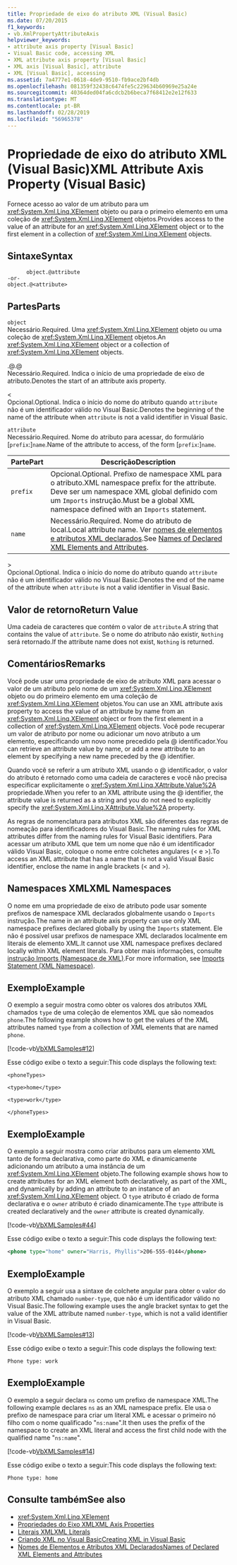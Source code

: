 ```yaml
---
title: Propriedade de eixo do atributo XML (Visual Basic)
ms.date: 07/20/2015
f1_keywords:
- vb.XmlPropertyAttributeAxis
helpviewer_keywords:
- attribute axis property [Visual Basic]
- Visual Basic code, accessing XML
- XML attribute axis property [Visual Basic]
- XML axis [Visual Basic], attribute
- XML [Visual Basic], accessing
ms.assetid: 7a4777e1-0618-4de9-9510-fb9ace2bf4db
ms.openlocfilehash: 081359f32438c6474fe5c229634b60969e25a24e
ms.sourcegitcommit: 40364ded04fa6cdcb2b6beca7f68412e2e12f633
ms.translationtype: MT
ms.contentlocale: pt-BR
ms.lasthandoff: 02/28/2019
ms.locfileid: "56965378"
---
```

# <a name="xml-attribute-axis-property-visual-basic"></a><span data-ttu-id="ab22b-102">Propriedade de eixo do atributo XML (Visual Basic)</span><span class="sxs-lookup"><span data-stu-id="ab22b-102">XML Attribute Axis Property (Visual Basic)</span></span>
<span data-ttu-id="ab22b-103">Fornece acesso ao valor de um atributo para um <xref:System.Xml.Linq.XElement> objeto ou para o primeiro elemento em uma coleção de <xref:System.Xml.Linq.XElement> objetos.</span><span class="sxs-lookup"><span data-stu-id="ab22b-103">Provides access to the value of an attribute for an <xref:System.Xml.Linq.XElement> object or to the first element in a collection of <xref:System.Xml.Linq.XElement> objects.</span></span>  
  
## <a name="syntax"></a><span data-ttu-id="ab22b-104">Sintaxe</span><span class="sxs-lookup"><span data-stu-id="ab22b-104">Syntax</span></span>  
  
```  
      object.@attribute  
-or-  
object.@<attribute>  
```  
  
## <a name="parts"></a><span data-ttu-id="ab22b-105">Partes</span><span class="sxs-lookup"><span data-stu-id="ab22b-105">Parts</span></span>  
 `object`  
 <span data-ttu-id="ab22b-106">Necessário.</span><span class="sxs-lookup"><span data-stu-id="ab22b-106">Required.</span></span> <span data-ttu-id="ab22b-107">Uma <xref:System.Xml.Linq.XElement> objeto ou uma coleção de <xref:System.Xml.Linq.XElement> objetos.</span><span class="sxs-lookup"><span data-stu-id="ab22b-107">An <xref:System.Xml.Linq.XElement> object or a collection of <xref:System.Xml.Linq.XElement> objects.</span></span>  
  
 <span data-ttu-id="ab22b-108">.@</span><span class="sxs-lookup"><span data-stu-id="ab22b-108">.@</span></span>  
 <span data-ttu-id="ab22b-109">Necessário.</span><span class="sxs-lookup"><span data-stu-id="ab22b-109">Required.</span></span> <span data-ttu-id="ab22b-110">Indica o início de uma propriedade de eixo de atributo.</span><span class="sxs-lookup"><span data-stu-id="ab22b-110">Denotes the start of an attribute axis property.</span></span>  
  
 <  
 <span data-ttu-id="ab22b-111">Opcional.</span><span class="sxs-lookup"><span data-stu-id="ab22b-111">Optional.</span></span> <span data-ttu-id="ab22b-112">Indica o início do nome do atributo quando `attribute` não é um identificador válido no Visual Basic.</span><span class="sxs-lookup"><span data-stu-id="ab22b-112">Denotes the beginning of the name of the attribute when `attribute` is not a valid identifier in Visual Basic.</span></span>  
  
 `attribute`  
 <span data-ttu-id="ab22b-113">Necessário.</span><span class="sxs-lookup"><span data-stu-id="ab22b-113">Required.</span></span> <span data-ttu-id="ab22b-114">Nome do atributo para acessar, do formulário [`prefix`:]`name`.</span><span class="sxs-lookup"><span data-stu-id="ab22b-114">Name of the attribute to access, of the form [`prefix`:]`name`.</span></span>  
  
|<span data-ttu-id="ab22b-115">Parte</span><span class="sxs-lookup"><span data-stu-id="ab22b-115">Part</span></span>|<span data-ttu-id="ab22b-116">Descrição</span><span class="sxs-lookup"><span data-stu-id="ab22b-116">Description</span></span>|  
|----------|-----------------|  
|`prefix`|<span data-ttu-id="ab22b-117">Opcional.</span><span class="sxs-lookup"><span data-stu-id="ab22b-117">Optional.</span></span> <span data-ttu-id="ab22b-118">Prefixo de namespace XML para o atributo.</span><span class="sxs-lookup"><span data-stu-id="ab22b-118">XML namespace prefix for the attribute.</span></span> <span data-ttu-id="ab22b-119">Deve ser um namespace XML global definido com um `Imports` instrução.</span><span class="sxs-lookup"><span data-stu-id="ab22b-119">Must be a global XML namespace defined with an `Imports` statement.</span></span>|  
|`name`|<span data-ttu-id="ab22b-120">Necessário.</span><span class="sxs-lookup"><span data-stu-id="ab22b-120">Required.</span></span> <span data-ttu-id="ab22b-121">Nome do atributo de local.</span><span class="sxs-lookup"><span data-stu-id="ab22b-121">Local attribute name.</span></span> <span data-ttu-id="ab22b-122">Ver [nomes de elementos e atributos XML declarados](../../../visual-basic/programming-guide/language-features/xml/names-of-declared-xml-elements-and-attributes.md).</span><span class="sxs-lookup"><span data-stu-id="ab22b-122">See [Names of Declared XML Elements and Attributes](../../../visual-basic/programming-guide/language-features/xml/names-of-declared-xml-elements-and-attributes.md).</span></span>|  
  
 \>  
 <span data-ttu-id="ab22b-123">Opcional.</span><span class="sxs-lookup"><span data-stu-id="ab22b-123">Optional.</span></span> <span data-ttu-id="ab22b-124">Indica o início do nome do atributo quando `attribute` não é um identificador válido no Visual Basic.</span><span class="sxs-lookup"><span data-stu-id="ab22b-124">Denotes the end of the name of the attribute when `attribute` is not a valid identifier in Visual Basic.</span></span>  
  
## <a name="return-value"></a><span data-ttu-id="ab22b-125">Valor de retorno</span><span class="sxs-lookup"><span data-stu-id="ab22b-125">Return Value</span></span>  
 <span data-ttu-id="ab22b-126">Uma cadeia de caracteres que contém o valor de `attribute`.</span><span class="sxs-lookup"><span data-stu-id="ab22b-126">A string that contains the value of `attribute`.</span></span> <span data-ttu-id="ab22b-127">Se o nome do atributo não existir, `Nothing` será retornado.</span><span class="sxs-lookup"><span data-stu-id="ab22b-127">If the attribute name does not exist, `Nothing` is returned.</span></span>  
  
## <a name="remarks"></a><span data-ttu-id="ab22b-128">Comentários</span><span class="sxs-lookup"><span data-stu-id="ab22b-128">Remarks</span></span>  
 <span data-ttu-id="ab22b-129">Você pode usar uma propriedade de eixo de atributo XML para acessar o valor de um atributo pelo nome de um <xref:System.Xml.Linq.XElement> objeto ou do primeiro elemento em uma coleção de <xref:System.Xml.Linq.XElement> objetos.</span><span class="sxs-lookup"><span data-stu-id="ab22b-129">You can use an XML attribute axis property to access the value of an attribute by name from an <xref:System.Xml.Linq.XElement> object or from the first element in a collection of <xref:System.Xml.Linq.XElement> objects.</span></span> <span data-ttu-id="ab22b-130">Você pode recuperar um valor de atributo por nome ou adicionar um novo atributo a um elemento, especificando um novo nome precedido pela @ identificador.</span><span class="sxs-lookup"><span data-stu-id="ab22b-130">You can retrieve an attribute value by name, or add a new attribute to an element by specifying a new name preceded by the @ identifier.</span></span>  
  
 <span data-ttu-id="ab22b-131">Quando você se referir a um atributo XML usando o @ identificador, o valor do atributo é retornado como uma cadeia de caracteres e você não precisa especificar explicitamente o <xref:System.Xml.Linq.XAttribute.Value%2A> propriedade.</span><span class="sxs-lookup"><span data-stu-id="ab22b-131">When you refer to an XML attribute using the @ identifier, the attribute value is returned as a string and you do not need to explicitly specify the <xref:System.Xml.Linq.XAttribute.Value%2A> property.</span></span>  
  
 <span data-ttu-id="ab22b-132">As regras de nomenclatura para atributos XML são diferentes das regras de nomeação para identificadores do Visual Basic.</span><span class="sxs-lookup"><span data-stu-id="ab22b-132">The naming rules for XML attributes differ from the naming rules for Visual Basic identifiers.</span></span> <span data-ttu-id="ab22b-133">Para acessar um atributo XML que tem um nome que não é um identificador válido Visual Basic, coloque o nome entre colchetes angulares (\< e >).</span><span class="sxs-lookup"><span data-stu-id="ab22b-133">To access an XML attribute that has a name that is not a valid Visual Basic identifier, enclose the name in angle brackets (\< and >).</span></span>  
  
## <a name="xml-namespaces"></a><span data-ttu-id="ab22b-134">Namespaces XML</span><span class="sxs-lookup"><span data-stu-id="ab22b-134">XML Namespaces</span></span>  
 <span data-ttu-id="ab22b-135">O nome em uma propriedade de eixo de atributo pode usar somente prefixos de namespace XML declarados globalmente usando o `Imports` instrução.</span><span class="sxs-lookup"><span data-stu-id="ab22b-135">The name in an attribute axis property can use only XML namespace prefixes declared globally by using the `Imports` statement.</span></span> <span data-ttu-id="ab22b-136">Ele não é possível usar prefixos de namespace XML declarados localmente em literais de elemento XML.</span><span class="sxs-lookup"><span data-stu-id="ab22b-136">It cannot use XML namespace prefixes declared locally within XML element literals.</span></span> <span data-ttu-id="ab22b-137">Para obter mais informações, consulte [instrução Imports (Namespace de XML)](../../../visual-basic/language-reference/statements/imports-statement-xml-namespace.md).</span><span class="sxs-lookup"><span data-stu-id="ab22b-137">For more information, see [Imports Statement (XML Namespace)](../../../visual-basic/language-reference/statements/imports-statement-xml-namespace.md).</span></span>  
  
## <a name="example"></a><span data-ttu-id="ab22b-138">Exemplo</span><span class="sxs-lookup"><span data-stu-id="ab22b-138">Example</span></span>  
 <span data-ttu-id="ab22b-139">O exemplo a seguir mostra como obter os valores dos atributos XML chamados `type` de uma coleção de elementos XML que são nomeados `phone`.</span><span class="sxs-lookup"><span data-stu-id="ab22b-139">The following example shows how to get the values of the XML attributes named `type` from a collection of XML elements that are named `phone`.</span></span>  
  
 [!code-vb[VbXMLSamples#12](~/samples/snippets/visualbasic/VS_Snippets_VBCSharp/VbXMLSamples/VB/XMLSamples5.vb#12)]  
  
 <span data-ttu-id="ab22b-140">Esse código exibe o texto a seguir:</span><span class="sxs-lookup"><span data-stu-id="ab22b-140">This code displays the following text:</span></span>  
  
 `<phoneTypes>`  
  
 `<type>home</type>`  
  
 `<type>work</type>`  
  
 `</phoneTypes>`  
  
## <a name="example"></a><span data-ttu-id="ab22b-141">Exemplo</span><span class="sxs-lookup"><span data-stu-id="ab22b-141">Example</span></span>  
 <span data-ttu-id="ab22b-142">O exemplo a seguir mostra como criar atributos para um elemento XML tanto de forma declarativa, como parte do XML e dinamicamente adicionando um atributo a uma instância de um <xref:System.Xml.Linq.XElement> objeto.</span><span class="sxs-lookup"><span data-stu-id="ab22b-142">The following example shows how to create attributes for an XML element both declaratively, as part of the XML, and dynamically by adding an attribute to an instance of an <xref:System.Xml.Linq.XElement> object.</span></span> <span data-ttu-id="ab22b-143">O `type` atributo é criado de forma declarativa e o `owner` atributo é criado dinamicamente.</span><span class="sxs-lookup"><span data-stu-id="ab22b-143">The `type` attribute is created declaratively and the `owner` attribute is created dynamically.</span></span>  
  
 [!code-vb[VbXMLSamples#44](~/samples/snippets/visualbasic/VS_Snippets_VBCSharp/VbXMLSamples/VB/XMLSamples5.vb#44)]  
  
 <span data-ttu-id="ab22b-144">Esse código exibe o texto a seguir:</span><span class="sxs-lookup"><span data-stu-id="ab22b-144">This code displays the following text:</span></span>  
  
```xml  
<phone type="home" owner="Harris, Phyllis">206-555-0144</phone>  
```  
  
## <a name="example"></a><span data-ttu-id="ab22b-145">Exemplo</span><span class="sxs-lookup"><span data-stu-id="ab22b-145">Example</span></span>  
 <span data-ttu-id="ab22b-146">O exemplo a seguir usa a sintaxe de colchete angular para obter o valor do atributo XML chamado `number-type`, que não é um identificador válido no Visual Basic.</span><span class="sxs-lookup"><span data-stu-id="ab22b-146">The following example uses the angle bracket syntax to get the value of the XML attribute named `number-type`, which is not a valid identifier in Visual Basic.</span></span>  
  
 [!code-vb[VbXMLSamples#13](~/samples/snippets/visualbasic/VS_Snippets_VBCSharp/VbXMLSamples/VB/XMLSamples5.vb#13)]  
  
 <span data-ttu-id="ab22b-147">Esse código exibe o texto a seguir:</span><span class="sxs-lookup"><span data-stu-id="ab22b-147">This code displays the following text:</span></span>  
  
 `Phone type: work`  
  
## <a name="example"></a><span data-ttu-id="ab22b-148">Exemplo</span><span class="sxs-lookup"><span data-stu-id="ab22b-148">Example</span></span>  
 <span data-ttu-id="ab22b-149">O exemplo a seguir declara `ns` como um prefixo de namespace XML.</span><span class="sxs-lookup"><span data-stu-id="ab22b-149">The following example declares `ns` as an XML namespace prefix.</span></span> <span data-ttu-id="ab22b-150">Ele usa o prefixo de namespace para criar um literal XML e acessar o primeiro nó filho com o nome qualificado "`ns:name`".</span><span class="sxs-lookup"><span data-stu-id="ab22b-150">It then uses the prefix of the namespace to create an XML literal and access the first child node with the qualified name "`ns:name`".</span></span>  
  
 [!code-vb[VbXMLSamples#14](~/samples/snippets/visualbasic/VS_Snippets_VBCSharp/VbXMLSamples/VB/XMLSamples6.vb#14)]  
  
 <span data-ttu-id="ab22b-151">Esse código exibe o texto a seguir:</span><span class="sxs-lookup"><span data-stu-id="ab22b-151">This code displays the following text:</span></span>  
  
 `Phone type: home`  
  
## <a name="see-also"></a><span data-ttu-id="ab22b-152">Consulte também</span><span class="sxs-lookup"><span data-stu-id="ab22b-152">See also</span></span>
- <xref:System.Xml.Linq.XElement>
- [<span data-ttu-id="ab22b-153">Propriedades do Eixo XML</span><span class="sxs-lookup"><span data-stu-id="ab22b-153">XML Axis Properties</span></span>](../../../visual-basic/language-reference/xml-axis/index.md)
- [<span data-ttu-id="ab22b-154">Literais XML</span><span class="sxs-lookup"><span data-stu-id="ab22b-154">XML Literals</span></span>](../../../visual-basic/language-reference/xml-literals/index.md)
- [<span data-ttu-id="ab22b-155">Criando XML no Visual Basic</span><span class="sxs-lookup"><span data-stu-id="ab22b-155">Creating XML in Visual Basic</span></span>](../../../visual-basic/programming-guide/language-features/xml/creating-xml.md)
- [<span data-ttu-id="ab22b-156">Nomes de Elementos e Atributos XML Declarados</span><span class="sxs-lookup"><span data-stu-id="ab22b-156">Names of Declared XML Elements and Attributes</span></span>](../../../visual-basic/programming-guide/language-features/xml/names-of-declared-xml-elements-and-attributes.md)
